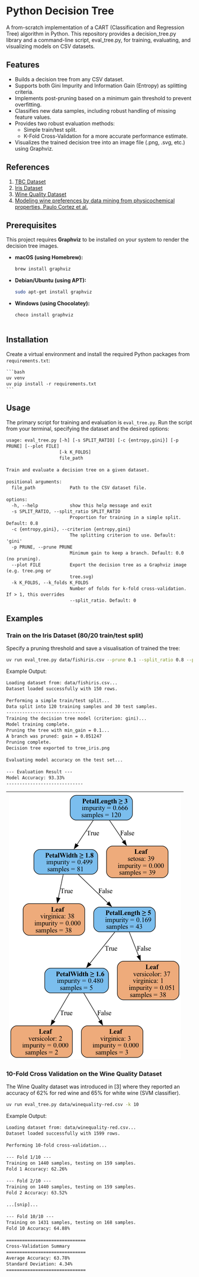 # Python Decision Tree

A from-scratch implementation of a CART (Classification and Regression Tree) algorithm in Python. This repository provides a decision_tree.py library and a command-line script, eval_tree.py, for training, evaluating, and visualizing models on CSV datasets.

## Features

* Builds a decision tree from any CSV dataset.
* Supports both Gini Impurity and Information Gain (Entropy) as splitting criteria.
* Implements post-pruning based on a minimum gain threshold to prevent overfitting.
* Classifies new data samples, including robust handling of missing feature values.
* Provides two robust evaluation methods:
  * Simple train/test split.
  * K-Fold Cross-Validation for a more accurate performance estimate.
* Visualizes the trained decision tree into an image file (.png, .svg, etc.) using Graphviz.

## References

1. [TBC Dataset](https://www.kaggle.com/datasets/tawsifurrahman/tuberculosis-tb-chest-xray-dataset)
2. [Iris Dataset](https://archive.ics.uci.edu/dataset/53/iris)
3. [Wine Quality Dataset](https://archive.ics.uci.edu/dataset/186/wine+quality)
4. [Modeling wine preferences by data mining from physicochemical properties, Paulo Cortez et al.](https://repositorium.sdum.uminho.pt/bitstream/1822/10029/1/wine5.pdf)


## Prerequisites

This project requires **Graphviz** to be installed on your system to render the decision tree images.

-   **macOS (using Homebrew):**
    ```bash
    brew install graphviz
    ```
-   **Debian/Ubuntu (using APT):**
    ```bash
    sudo apt-get install graphviz
    ```
-   **Windows (using Chocolatey):**
    ```bash
    choco install graphviz
   

## Installation

Create a virtual environment and install the required Python packages from `requirements.txt`:

    ```bash
    uv venv
    uv pip install -r requirements.txt
    ```

## Usage

The primary script for training and evaluation is ```eval_tree.py```.
Run the script from your terminal, specifying the dataset and the desired options:

``` text
usage: eval_tree.py [-h] [-s SPLIT_RATIO] [-c {entropy,gini}] [-p PRUNE] [--plot FILE]
                    [-k K_FOLDS]
                    file_path

Train and evaluate a decision tree on a given dataset.

positional arguments:
  file_path             Path to the CSV dataset file.

options:
  -h, --help            show this help message and exit
  -s SPLIT_RATIO, --split_ratio SPLIT_RATIO
                        Proportion for training in a simple split. Default: 0.8
  -c {entropy,gini}, --criterion {entropy,gini}
                        The splitting criterion to use. Default: 'gini'
  -p PRUNE, --prune PRUNE
                        Minimum gain to keep a branch. Default: 0.0 (no pruning).
  --plot FILE           Export the decision tree as a Graphviz image (e.g. tree.png or
                        tree.svg)
  -k K_FOLDS, --k_folds K_FOLDS
                        Number of folds for k-fold cross-validation. If > 1, this overrides
                        --split_ratio. Default: 0
```

## Examples

### Train on the Iris Dataset (80/20 train/test split)

Specify a pruning threshold and save a visualisation of trained the tree:
``` bash
uv run eval_tree.py data/fishiris.csv --prune 0.1 --split_ratio 0.8 --plot tree_iris.png
```
Example Output:
```text
Loading dataset from: data/fishiris.csv...
Dataset loaded successfully with 150 rows.

Performing a simple train/test split...
Data split into 120 training samples and 30 test samples.
------------------------------
Training the decision tree model (criterion: gini)...
Model training complete.
Pruning the tree with min_gain = 0.1...
A branch was pruned: gain = 0.051247
Pruning complete.
Decision tree exported to tree_iris.png

Evaluating model accuracy on the test set...

--- Evaluation Result ---
Model Accuracy: 93.33%
-----------------------------
```

| ![Iris Decision Tree](assets/tree_iris.png) |
| --- |

### 10-Fold Cross Validation on the Wine Quality Dataset

The Wine Quality dataset was introduced in [3] where they reported an accuracy of 62% for red wine and 65% for white wine (SVM classifier).

``` bash
uv run eval_tree.py data/winequality-red.csv -k 10
```

Example Output:
```
Loading dataset from: data/winequality-red.csv...
Dataset loaded successfully with 1599 rows.

Performing 10-fold cross-validation...

--- Fold 1/10 ---
Training on 1440 samples, testing on 159 samples.
Fold 1 Accuracy: 62.26%

--- Fold 2/10 ---
Training on 1440 samples, testing on 159 samples.
Fold 2 Accuracy: 63.52%

...[snip]...

--- Fold 10/10 ---
Training on 1431 samples, testing on 168 samples.
Fold 10 Accuracy: 64.88%

==============================
Cross-Validation Summary
==============================
Average Accuracy: 63.78%
Standard Deviation: 4.34%
==============================
```

